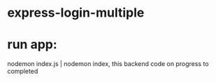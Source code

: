 # express-login-multiple

# run app:
nodemon index.js | nodemon index, this backend code on progress to completed
